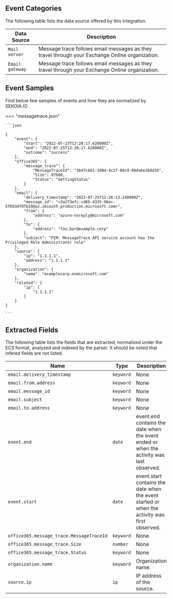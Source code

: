 
## Event Categories


The following table lists the data source offered by this integration.

| Data Source | Description                          |
| ----------- | ------------------------------------ |
| `Mail server` | Message trace follows email messages as they travel through your Exchange Online organization. |
| `Email gateway` | Message trace follows email messages as they travel through your Exchange Online organization. |








## Event Samples

Find below few samples of events and how they are normalized by SEKOIA.IO.


=== "messagetrace.json"

    ```json
	
    {
        "event": {
            "start": "2022-07-23T12:28:17.628000Z",
            "end": "2022-07-25T12:28:17.628000Z",
            "outcome": "success"
        },
        "office365": {
            "message_trace": {
                "MessageTraceId": "3b4fc661-180d-4c2f-60c9-08da6e38dd10",
                "Size": 87680,
                "Status": "GettingStatus"
            }
        },
        "email": {
            "delivery_timestamp": "2022-07-25T12:26:13.240000Z",
            "message_id": "<3a273efc-cd65-4335-96ec-5f6934f0fb10@az.uksouth.production.microsoft.com>",
            "from": {
                "address": "azure-noreply@microsoft.com"
            },
            "to": {
                "address": "foo.bar@example.corp"
            },
            "subject": "PIM: MessageTrace API service account has the Privileged Role Administrator role"
        },
        "source": {
            "ip": "1.1.1.1",
            "address": "1.1.1.1"
        },
        "organization": {
            "name": "examplecorp.onmicrosoft.com"
        },
        "related": {
            "ip": [
                "1.1.1.1"
            ]
        }
    }
    	
	```





## Extracted Fields

The following table lists the fields that are extracted, normalized under the ECS format, analyzed and indexed by the parser. It should be noted that infered fields are not listed.

| Name | Type | Description                |
| ---- | ---- | ---------------------------|
|`email.delivery_timestamp` | `keyword` | None |
|`email.from.address` | `keyword` | None |
|`email.message_id` | `keyword` | None |
|`email.subject` | `keyword` | None |
|`email.to.address` | `keyword` | None |
|`event.end` | `date` | event.end contains the date when the event ended or when the activity was last observed. |
|`event.start` | `date` | event.start contains the date when the event started or when the activity was first observed. |
|`office365.message_trace.MessageTraceId` | `keyword` | None |
|`office365.message_trace.Size` | `number` | None |
|`office365.message_trace.Status` | `keyword` | None |
|`organization.name` | `keyword` | Organization name. |
|`source.ip` | `ip` | IP address of the source. |

